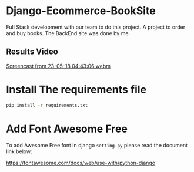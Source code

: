 # Django-Ecommerce-BookSite
Full Stack development with our team to do this project. A project to order and buy books. The BackEnd site was done by me.

## Results Video

[Screencast from 23-05-18 04:43:06.webm](https://github.com/AmirRezaFarokhy/Django-Ecommerce-BookSite/assets/113052872/b6e85a93-eae6-4e0f-9ce7-1060e2e583cc)


# Install The requirements file

```sh
pip install -r requirements.txt
```
# Add Font Awesome Free
To add Awesome Free font in django `setting.py` please read the document link below:

https://fontawesome.com/docs/web/use-with/python-django
